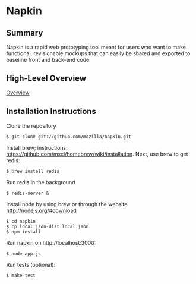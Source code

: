 # Napkin

## Summary

Napkin is a rapid web prototyping tool meant for users who want to make functional, revisionable mockups that can easily be shared and exported to baseline front and back-end code.

## High-Level Overview

[Overview](https://github.com/mozilla/napkin/blob/master/docs/overview.md)

## Installation Instructions

Clone the repository

    $ git clone git://github.com/mozilla/napkin.git

Install brew; instructions: https://github.com/mxcl/homebrew/wiki/installation.
Next, use brew to get redis:

    $ brew install redis

Run redis in the background

    $ redis-server &

Install node by using brew or through the website http://nodejs.org/#download

    $ cd napkin
    $ cp local.json-dist local.json
    $ npm install

Run napkin on http://localhost:3000:

    $ node app.js

Run tests (optional):

    $ make test
